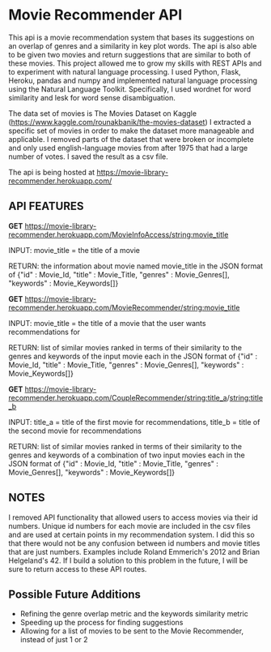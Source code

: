 # Movie Recommender API

This api is a movie recommendation system that bases its suggestions on an overlap of genres and a similarity in key plot words.
The api is also able to be given two movies and return suggestions that are similar to both of these movies.
This project allowed me to grow my skills with REST APIs and to experiment with natural language processing.
I used Python, Flask, Heroku, pandas and numpy and implemented natural language processing using the Natural Language Toolkit.
Specifically, I used wordnet for word similarity and lesk for word sense disambiguation.

The data set of movies is The Movies Dataset on Kaggle (https://www.kaggle.com/rounakbanik/the-movies-dataset)
I extracted a specific set of movies in order to make the dataset more manageable and applicable. 
I removed parts of the dataset that were broken or incomplete and only used english-language movies from after 1975 that had a large number of votes.
I saved the result as a csv file. 

The api is being hosted at https://movie-library-recommender.herokuapp.com/

## API FEATURES

**GET** https://movie-library-recommender.herokuapp.com/MovieInfoAccess/<string:movie_title>

INPUT: movie_title = the title of a movie

RETURN:  the information about movie named movie_title in the JSON format of {"id" : Movie_Id, "title" : Movie_Title, "genres" : Movie_Genres[], "keywords" : Movie_Keywords[]}

**GET** https://movie-library-recommender.herokuapp.com/MovieRecommender/<string:movie_title>

INPUT: movie_title = the title of a movie that the user wants recommendations for

RETURN: list of similar movies ranked in terms of their similarity to the genres and keywords of the input movie each in the JSON format of {"id" : Movie_Id, "title" : Movie_Title, "genres" : Movie_Genres[], "keywords" : Movie_Keywords[]} 

**GET** https://movie-library-recommender.herokuapp.com/CoupleRecommender/<string:title_a>/<string:title_b>

INPUT: title_a = title of the first movie for recommendations, title_b = title of the second movie for recommendations 

RETURN: list of similar movies ranked in terms of their similarity to the genres and keywords of a combination of two input movies each in the JSON format of {"id" : Movie_Id, "title" : Movie_Title, "genres" : Movie_Genres[], "keywords" : Movie_Keywords[]} 

## NOTES

I removed API functionality that allowed users to access movies via their id numbers.
Unique id numbers for each movie are included in the csv files and are used at certain points in my recommendation system.
I did this so that there would not be any confusion between id numbers and movie titles that are just numbers.
Examples include Roland Emmerich's 2012 and Brian Helgeland's 42.
If I build a solution to this problem in the future, I will be sure to return access to these API routes. 

## Possible Future Additions

- Refining the genre overlap metric and the keywords similarity metric
- Speeding up the process for finding suggestions
- Allowing for a list of movies to be sent to the Movie Recommender, instead of just 1 or 2


